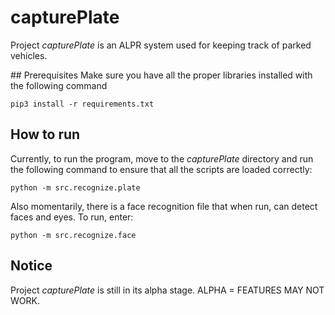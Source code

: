 # capturePlate
Project _capturePlate_ is an ALPR system used for keeping track of parked vehicles.


## Prerequisites
Make sure you have all the proper libraries installed with the following command
```
pip3 install -r requirements.txt
```

## How to run
Currently, to run the program, move to the _capturePlate_ directory and run the following command to ensure that all the scripts are loaded correctly:
```
python -m src.recognize.plate
```
Also momentarily, there is a face recognition file that when run, can detect faces and eyes. To run, enter:
```
python -m src.recognize.face
```

## Notice
Project _capturePlate_ is still in its alpha stage. ALPHA = FEATURES MAY NOT WORK.
